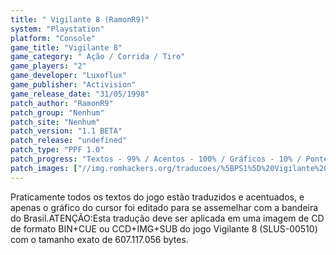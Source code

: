 ```yaml
---
title: " Vigilante 8 (RamonR9)"
system: "Playstation"
platform: "Console"
game_title: "Vigilante 8"
game_category: " Ação / Corrida / Tiro"
game_players: "2"
game_developer: "Luxoflux"
game_publisher: "Activision"
game_release_date: "31/05/1998"
patch_author: "RamonR9"
patch_group: "Nenhum"
patch_site: "Nenhum"
patch_version: "1.1 BETA"
patch_release: "undefined"
patch_type: "PPF 1.0"
patch_progress: "Textos - 99% / Acentos - 100% / Gráficos - 10% / Ponteiros - 0%"
patch_images: ["//img.romhackers.org/traducoes/%5BPS1%5D%20Vigilante%208%20-%20RamonR9%20-%201.jpg","//img.romhackers.org/traducoes/%5BPS1%5D%20Vigilante%208%20-%20RamonR9%20-%202.jpg","//img.romhackers.org/traducoes/%5BPS1%5D%20Vigilante%208%20-%20RamonR9%20-%203.jpg"]
---
```

Praticamente todos os textos do jogo estão traduzidos e acentuados, e apenas o gráfico do cursor foi editado para se assemelhar com a bandeira do Brasil.ATENÇÃO:Esta tradução deve ser aplicada em uma imagem de CD de formato BIN+CUE ou CCD+IMG+SUB do jogo Vigilante 8 (SLUS-00510) com o tamanho exato de 607.117.056 bytes.